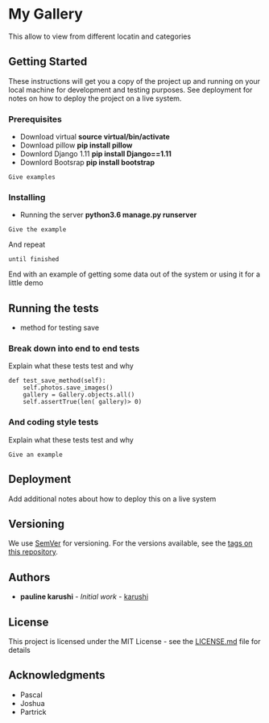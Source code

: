 # My Gallery
This allow to view from different locatin and categories

## Getting Started

These instructions will get you a copy of the project up and running on your local machine for development and testing purposes. See deployment for notes on how to deploy the project on a live system.

### Prerequisites

* Download virtual __source virtual/bin/activate__
* Download pillow __pip install pillow__
* Downlord Django 1.11 __pip install Django==1.11__
* Downlord Bootsrap __pip install bootstrap__


```
Give examples
```

### Installing

* Running the server
__python3.6 manage.py runserver__

```
Give the example
```

And repeat

```
until finished
```

End with an example of getting some data out of the system or using it for a little demo

## Running the tests
* method for testing save

### Break down into end to end tests

Explain what these tests test and why

```
def test_save_method(self):
    self.photos.save_images()
    gallery = Gallery.objects.all()
    self.assertTrue(len( gallery)> 0)
```

### And coding style tests

Explain what these tests test and why

```
Give an example
```

## Deployment

Add additional notes about how to deploy this on a live system


## Versioning

We use [SemVer](http://semver.org/) for versioning. For the versions available, see the [tags on this repository](https://github.com/your/project/tags). 

## Authors

* **pauline karushi** - *Initial work* - [karushi](https://github.com/karushi)


## License

This project is licensed under the MIT License - see the [LICENSE.md](LICENSE.md) file for details

## Acknowledgments

* Pascal
* Joshua 
* Partrick
